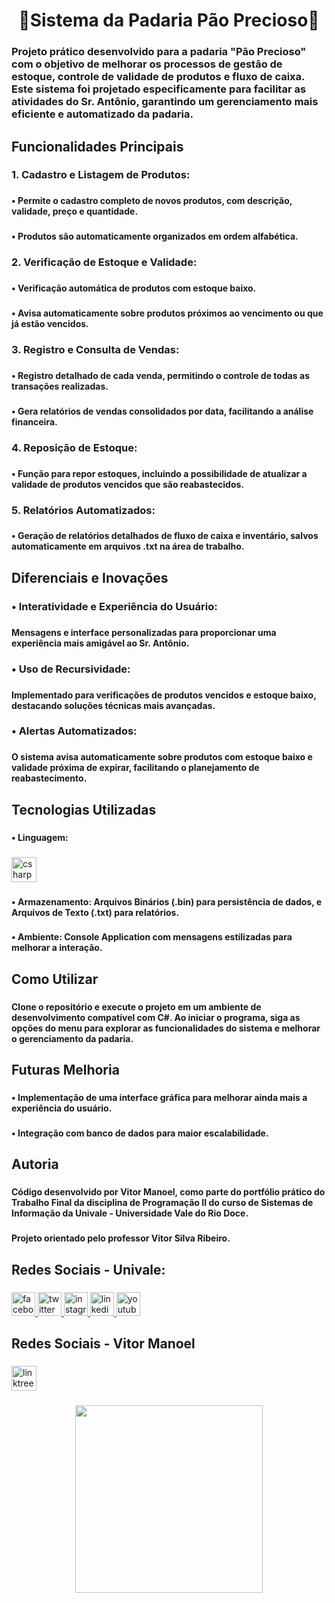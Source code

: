 <h1 align="center">🍞Sistema da Padaria Pão Precioso🍰</h1>

###

<h3 align="left">Projeto prático desenvolvido para a padaria "Pão Precioso" com o objetivo de melhorar os processos de gestão de estoque, controle de validade de produtos e fluxo de caixa. Este sistema foi projetado especificamente para facilitar as atividades do Sr. Antônio, garantindo um gerenciamento mais eficiente e automatizado da padaria.</h3>

###

<h2 align="left">Funcionalidades Principais</h2>

###

<h3 align="left">1. Cadastro e Listagem de Produtos:</h3>

###

<h4 align="left">• Permite o cadastro completo de novos produtos, com descrição, validade, preço e quantidade.</h4>

###

<h4 align="left">• Produtos são automaticamente organizados em ordem alfabética.</h4>

###

<h3 align="left">2. Verificação de Estoque e Validade:</h3>

###

<h4 align="left">• Verificação automática de produtos com estoque baixo.</h4>

###

<h4 align="left">• Avisa automaticamente sobre produtos próximos ao vencimento ou que já estão vencidos.</h4>

###

<h3 align="left">3. Registro e Consulta de Vendas:</h3>

###

<h4 align="left">• Registro detalhado de cada venda, permitindo o controle de todas as transações realizadas.</h4>

###

<h4 align="left">• Gera relatórios de vendas consolidados por data, facilitando a análise financeira.</h4>

###

<h3 align="left">4. Reposição de Estoque:</h3>

###

<h4 align="left">• Função para repor estoques, incluindo a possibilidade de atualizar a validade de produtos vencidos que são reabastecidos.</h4>

###

<h3 align="left">5. Relatórios Automatizados:</h3>

###

<h4 align="left">• Geração de relatórios detalhados de fluxo de caixa e inventário, salvos automaticamente em arquivos .txt na área de trabalho.</h4>

###

<h2 align="left">Diferenciais e Inovações</h2>

###

<h3 align="left">• Interatividade e Experiência do Usuário:</h3>

###

<h4 align="left">Mensagens e interface personalizadas para proporcionar uma experiência mais amigável ao Sr. Antônio.</h4>

###

<h3 align="left">• Uso de Recursividade:</h3>

###

<h4 align="left">Implementado para verificações de produtos vencidos e estoque baixo, destacando soluções técnicas mais avançadas.</h4>

###

<h3 align="left">• Alertas Automatizados:</h3>

###

<h4 align="left">O sistema avisa automaticamente sobre produtos com estoque baixo e validade próxima de expirar, facilitando o planejamento de reabastecimento.</h4>

###

<h2 align="left">Tecnologias Utilizadas</h2>

###

<h4 align="left">• Linguagem:</h4>

###

<div align="left">
  <img src="https://cdn.jsdelivr.net/gh/devicons/devicon/icons/csharp/csharp-original.svg" height="40" alt="csharp logo"  />
</div>

###

<h4 align="left">• Armazenamento: Arquivos Binários (.bin) para persistência de dados, e Arquivos de Texto (.txt) para relatórios.</h4>

###

<h4 align="left">• Ambiente: Console Application com mensagens estilizadas para melhorar a interação.</h4>

###

<h2 align="left">Como Utilizar</h2>

###

<h4 align="left">Clone o repositório e execute o projeto em um ambiente de desenvolvimento compatível com C#. Ao iniciar o programa, siga as opções do menu para explorar as funcionalidades do sistema e melhorar o gerenciamento da padaria.</h4>

###

<h2 align="left">Futuras Melhoria</h2>

###

<h4 align="left">• Implementação de uma interface gráfica para melhorar ainda mais a experiência do usuário.</h4>

###

<h4 align="left">• Integração com banco de dados para maior escalabilidade.</h4>

###

<h2 align="left">Autoria</h2>

###

<h4 align="left">Código desenvolvido por Vitor Manoel, como parte do portfólio prático do Trabalho Final da disciplina de Programação II do curso de Sistemas de Informação da Univale - Universidade Vale do Rio Doce.</h4>

###

<h4 align="left"> Projeto orientado pelo professor Vitor Silva Ribeiro.</h4>

###

<h2 align="left">Redes Sociais - Univale:</h2>

###

<div align="left">
  <a href="https://www.facebook.com/Univale?mibextid=ZbWKwL" target="_blank">
    <img src="https://img.shields.io/static/v1?message=Facebook&logo=facebook&label=&color=1877F2&logoColor=white&labelColor=&style=for-the-badge" height="38" alt="facebook logo"  />
  </a>
  <a href="https://x.com/UnivaleGV?t=GG3yvwT-03gOueuSgPHMkg&s=09" target="_blank">
    <img src="https://img.shields.io/static/v1?message=Twitter&logo=twitter&label=&color=1DA1F2&logoColor=white&labelColor=&style=for-the-badge" height="38" alt="twitter logo"  />
  </a>
  <a href="https://www.instagram.com/univalegv?igsh=MWk2M2JnNHYwZnp4dw==" target="_blank">
    <img src="https://img.shields.io/static/v1?message=Instagram&logo=instagram&label=&color=E4405F&logoColor=white&labelColor=&style=for-the-badge" height="38" alt="instagram logo"  />
  </a>
  <a href="https://br.linkedin.com/school/univalegv/" target="_blank">
    <img src="https://img.shields.io/static/v1?message=LinkedIn&logo=linkedin&label=&color=0077B5&logoColor=white&labelColor=&style=for-the-badge" height="38" alt="linkedin logo"  />
  </a>
  <a href="https://youtube.com/@univale?si=M-sfT4D0J5PYWvGT" target="_blank">
    <img src="https://img.shields.io/static/v1?message=Youtube&logo=youtube&label=&color=FF0000&logoColor=white&labelColor=&style=for-the-badge" height="38" alt="youtube logo"  />
  </a>
</div>

###

<h2 align="left">Redes Sociais - Vitor Manoel</h2>

###

<div align="left">
  <a href="https://linktr.ee/vitormanoelvb?fbclid=PAY2xjawG3CWxleHRuA2FlbQIxMQABpvQyNVHzy9_0zPlyXMkr3uXSyY_d9xF5WrGRdRlTC5tsVKHO_lki5K6Uiw_aem_LAlMOl4j9oHdurtMJMglcA" target="_blank">
    <img src="https://img.shields.io/static/v1?message=Linktree&logo=linktree&label=&color=1de9b6&logoColor=white&labelColor=&style=for-the-badge" height="40" alt="linktree logo"  />
  </a>
</div>

###

<div align="center">
  <img height="300" src="https://tvsmidia.com.br/wp-content/uploads/2017/01/TVS-midia-Padaria.gif"  />
</div>

###
